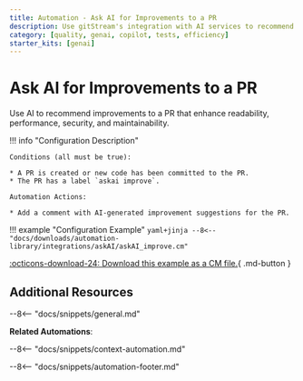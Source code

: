 ```yaml
---
title: Automation - Ask AI for Improvements to a PR
description: Use gitStream's integration with AI services to recommend improvements to a PR.
category: [quality, genai, copilot, tests, efficiency]
starter_kits: [genai]
---
```

# Ask AI for Improvements to a PR

<!-- --8<-- [start:example]-->
Use AI to recommend improvements to a PR that enhance readability, performance, security, and maintainability.

!!! info "Configuration Description"

    Conditions (all must be true):

    * A PR is created or new code has been committed to the PR.
    * The PR has a label `askai improve`.

    Automation Actions:

    * Add a comment with AI-generated improvement suggestions for the PR.

!!! example "Configuration Example"
    ```yaml+jinja
    --8<-- "docs/downloads/automation-library/integrations/askAI/askAI_improve.cm"
    ```
    <div class="result" markdown>
        <span>
        [:octicons-download-24: Download this example as a CM file.](/downloads/automation-library/integrations/askAI/askAI_improve.cm){ .md-button }
        </span>
    </div>
<!-- --8<-- [end:example]-->

## Additional Resources

--8<-- "docs/snippets/general.md"

**Related Automations**:

--8<-- "docs/snippets/context-automation.md"

--8<-- "docs/snippets/automation-footer.md"
